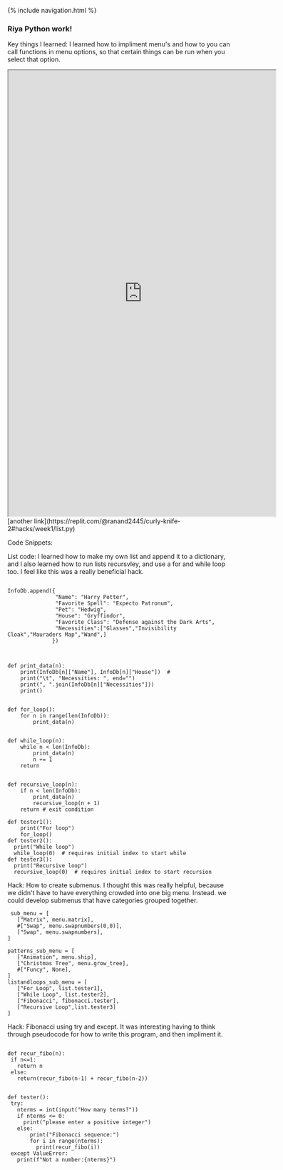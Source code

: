 {% include navigation.html %}
### Riya Python work!
Key things I learned: I learned how to impliment menu's and how to you can call functions in menu options, so that certain things can be run when you select that option.


<iframe height="1000px" width="600px" src="https://replit.com/@ranand2445/curly-knife-2?lite=true#main.py"></iframe>
[another link](https://replit.com/@ranand2445/curly-knife-2#hacks/week1/list.py)

Code Snippets:

List code: I learned how to make my own list and append it to a dictionary, and I also learned how to run lists recursvley, and use a for and while loop too. I feel like this was a really beneficial hack. 

``` InfoDb = []

InfoDb.append({  
               "Name": "Harry Potter",  
               "Favorite Spell": "Expecto Patronum",  
               "Pet": "Hedwig",  
               "House": "Gryffindor",  
               "Favorite Class": "Defense against the Dark Arts",  
               "Necessities":["Glasses","Invisibility Cloak","Mauraders Map","Wand",]  
              })  



def print_data(n):
    print(InfoDb[n]["Name"], InfoDb[n]["House"])  # 
    print("\t", "Necessities: ", end="")
    print(", ".join(InfoDb[n]["Necessities"]))
    print()


def for_loop():
    for n in range(len(InfoDb)):
        print_data(n)


def while_loop(n):
    while n < len(InfoDb):
        print_data(n)
        n += 1
    return


def recursive_loop(n):
    if n < len(InfoDb):
        print_data(n)
        recursive_loop(n + 1)
    return # exit condition
    
def tester1():
    print("For loop")
    for_loop()
def tester2():
  print("While loop")
  while_loop(0)  # requires initial index to start while
def tester3():
  print("Recursive loop")
  recursive_loop(0)  # requires initial index to start recursion
  ```
  
 Hack: How to create submenus. I thought this was really helpful, because we didn't have to have everything crowded into one big menu. Instead. we could develop submenus that have categories grouped together. 
 
 ```
  sub_menu = [
    ["Matrix", menu.matrix],
    #["Swap", menu.swapnumbers(0,0)],
    ["Swap", menu.swapnumbers],
]

patterns_sub_menu = [
    ["Animation", menu.ship],
    ["Christmas Tree", menu.grow_tree],
    #["Funcy", None],
]
listandloops_sub_menu = [
    ["For Loop", list.tester1],
    ["While Loop", list.tester2],
    ["Fibonacci", fibonacci.tester],
    ["Recursive Loop",list.tester3]
]
```
 Hack: Fibonacci using try and except. It was interesting having to think through pseudocode for how to write this program, and then impliment it.
 
 
 ```

def recur_fibo(n):
  if n<=1:
    return n
  else:
    return(recur_fibo(n-1) + recur_fibo(n-2))


def tester():
  try:
    nterms = int(input("How many terms?"))
    if nterms <= 0:
      print("please enter a positive integer")
    else:
        print("Fibonacci sequence:")
        for i in range(nterms):
          print(recur_fibo(i))
  except ValueError:
    print(f"Not a number:{nterms}")
 ```
